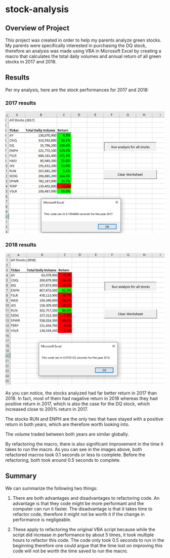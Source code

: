 # stock-analysis

## Overview of Project
This project was created in order to help my parents analyze green stocks. My parents were specifically interested in purchasing the DQ stock, therefore an analysis was made using VBA in Microsoft Excel by creating a macro that calculates the total daily volumes and annual return of all green stocks in 2017 and 2018.

## Results
Per my analysis, here are the stock performances for 2017 and 2018:

### 2017 results
![2017 results](resources/VBA_Challenge_2017.PNG)

### 2018 results
![2018 results](resources/VBA_Challenge_2018.PNG)

As you can notice, the stocks analyzed had far better return in 2017 than 2018. In fact, most of them had nagative return in 2018 whereas they had positive return in 2017, which is also the case for the DQ stock, which increased close to 200% return in 2017. 

The stocks RUN and ENPH are the only two that have stayed with a positive return in both years, which are therefore worth looking into. 

The volume traded between both years are similar globally.

By refactoring the macro, there is also significant improvement in the time it takes to run the macro. As you can see in the images above, both refactored macros took 0.1 seconds or less to complete. Before the refactoring, both took around 0.5 seconds to complete. 

## Summary
We can summarize the following two things:

1. There are both advantages and disadvantages to refactoring code. An advantage is that they code might be more performant and the computer can run it faster. The disadvantage is that it takes time to refactor code, therefore it might not be worth it if the change in performance is negligeable. 

2. These apply to refactoring the original VBA script because while the script did increase in performance by about 5 times, it took multiple hours to refactor this code. The code only took 0.5 seconds to run in the beginning therefore one could argue that the time lost on improving this code will not be worth the time saved to run the macro. 
